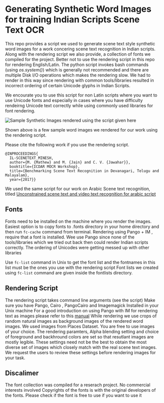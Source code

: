 # Generating Synthetic Word Images for training Indian Scripts Scene Text OCR
This repo  provides a script we used to generate scene text style synthetic word images for a work concering scene text recognition in Indian scripts.
Along with the rendering script we also provide, a collection of fonts we compiled for the project.
Better not to use the rendering script in this repo for rendering English/Latin. The python script invokes bash commands (using *os.system()*) which is generally not recommended and there are multiple Disk I/O operations which makes the rendering slow. We had to render in this way since rendering with common tools/libraries resulted in incorrect ordering of certain Unicode glyphs in Indian Scripts.



We encourate you to use this script for non Latin scripts where you want to use Unicode fonts and especially in cases where you have difficulty rendeirng Unicode text correctly while using commonly used libraries for font rendering.


![Sample Synthetic Images rendered using the script given here](https://github.com/mineshmathew/SyntheticWordImagesGenerationIndianScripts/blob/master/IL_synth.png?raw=true)

Shown above is a few sample word images we rendered for our work using the rendering script.

Please cite the following work if you use the rendering script.


```
@INPROCEEDINGS{
  IL-SCENETEXT_MINESH,
  author={M. {Mathew} and M. {Jain} and C. V. {Jawahar}},
  booktitle={ICDAR MOCR Workshop}, 
  title={Benchmarking Scene Text Recognition in Devanagari, Telugu and Malayalam}, 
  year={2017}}

```
We used the same script for our work on Arabic Scene text recognition, titled [Unconstrained scene text and video text recognition for arabic script](https://cvit.iiit.ac.in/research/projects/cvit-projects/arabic-text-recognition)
## Fonts
Fonts need to be installed  on the machine where you render the images. Easiest option is to copy fonts to .fonts directory in your home directory and then run `fc-cache` command from terminal.
Rendering using Pango + IM , require that a font is  installed.
Wee use Pango since none of the tools/libraries which we tried out  back then could render Indian scripts correctly. The ordering of Unicodes were getting messed up with other libraries


Use `fc-list` command in Unix to get the font list and the fontnames in this list must be the ones you use with the rendering script
Font lists we created using `fc-list` command are given inside the fontlists directory.


## Rendering Script

The rendering script takes command line arguments (see the script)
Make sure you have Pango, Cairo , PangoCairo and Imagemagick Installed in your Unix machine
For a good introduction on using Pango with IM for rendering text as images please refer to this  [manual](https://legacy.imagemagick.org/Usage/text/#pango)
While rendering we use crops of random natural images as background images of the rendered word images. We used images from Places Dataset. You are free to use images of your choice.
The rendering paramters, Alpha blending setting  and  choice of foreground and backhround colors are set so that resutlant images are mostly legible. These settings need not be the best to obtain the most diverse set of images which closely match with the real scene text images. We request the users to review these settings before rendering images for your task.


## Discalimer
The font  collection was compiled for a reserach project. No commercial interests involved
Copyrights of the fonts is with the   original developers of the fonts. Please check if the font is free to use if you want to use it
